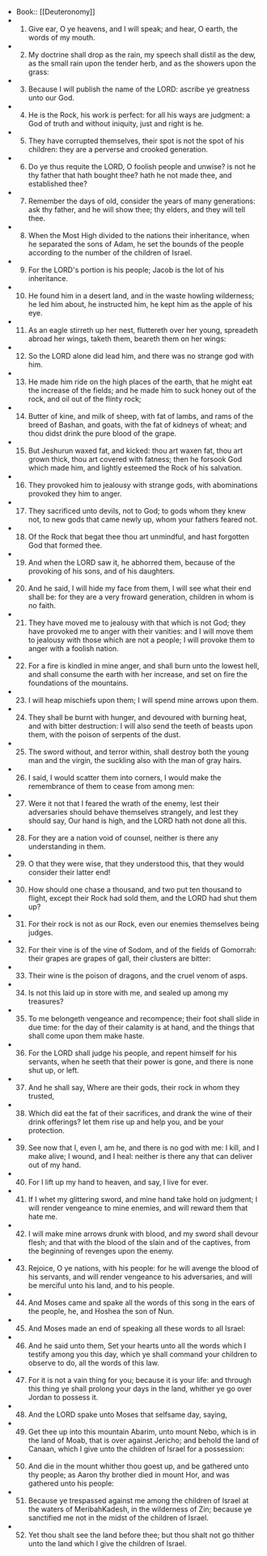 - Book:: [[Deuteronomy]]
- 1. Give ear, O ye heavens, and I will speak; and hear, O earth, the words of my mouth.
- 2. My doctrine shall drop as the rain, my speech shall distil as the dew, as the small rain upon the tender herb, and as the showers upon the grass:
- 3. Because I will publish the name of the LORD: ascribe ye greatness unto our God.
- 4. He is the Rock, his work is perfect: for all his ways are judgment: a God of truth and without iniquity, just and right is he.
- 5. They have corrupted themselves, their spot is not the spot of his children: they are a perverse and crooked generation.
- 6. Do ye thus requite the LORD, O foolish people and unwise? is not he thy father that hath bought thee? hath he not made thee, and established thee?
- 7. Remember the days of old, consider the years of many generations: ask thy father, and he will show thee; thy elders, and they will tell thee.
- 8. When the Most High divided to the nations their inheritance, when he separated the sons of Adam, he set the bounds of the people according to the number of the children of Israel.
- 9. For the LORD's portion is his people; Jacob is the lot of his inheritance.
- 10. He found him in a desert land, and in the waste howling wilderness; he led him about, he instructed him, he kept him as the apple of his eye.
- 11. As an eagle stirreth up her nest, fluttereth over her young, spreadeth abroad her wings, taketh them, beareth them on her wings:
- 12. So the LORD alone did lead him, and there was no strange god with him.
- 13. He made him ride on the high places of the earth, that he might eat the increase of the fields; and he made him to suck honey out of the rock, and oil out of the flinty rock;
- 14. Butter of kine, and milk of sheep, with fat of lambs, and rams of the breed of Bashan, and goats, with the fat of kidneys of wheat; and thou didst drink the pure blood of the grape.
- 15. But Jeshurun waxed fat, and kicked: thou art waxen fat, thou art grown thick, thou art covered with fatness; then he forsook God which made him, and lightly esteemed the Rock of his salvation.
- 16. They provoked him to jealousy with strange gods, with abominations provoked they him to anger.
- 17. They sacrificed unto devils, not to God; to gods whom they knew not, to new gods that came newly up, whom your fathers feared not.
- 18. Of the Rock that begat thee thou art unmindful, and hast forgotten God that formed thee.
- 19. And when the LORD saw it, he abhorred them, because of the provoking of his sons, and of his daughters.
- 20. And he said, I will hide my face from them, I will see what their end shall be: for they are a very froward generation, children in whom is no faith.
- 21. They have moved me to jealousy with that which is not God; they have provoked me to anger with their vanities: and I will move them to jealousy with those which are not a people; I will provoke them to anger with a foolish nation.
- 22. For a fire is kindled in mine anger, and shall burn unto the lowest hell, and shall consume the earth with her increase, and set on fire the foundations of the mountains.
- 23. I will heap mischiefs upon them; I will spend mine arrows upon them.
- 24. They shall be burnt with hunger, and devoured with burning heat, and with bitter destruction: I will also send the teeth of beasts upon them, with the poison of serpents of the dust.
- 25. The sword without, and terror within, shall destroy both the young man and the virgin, the suckling also with the man of gray hairs.
- 26. I said, I would scatter them into corners, I would make the remembrance of them to cease from among men:
- 27. Were it not that I feared the wrath of the enemy, lest their adversaries should behave themselves strangely, and lest they should say, Our hand is high, and the LORD hath not done all this.
- 28. For they are a nation void of counsel, neither is there any understanding in them.
- 29. O that they were wise, that they understood this, that they would consider their latter end!
- 30. How should one chase a thousand, and two put ten thousand to flight, except their Rock had sold them, and the LORD had shut them up?
- 31. For their rock is not as our Rock, even our enemies themselves being judges.
- 32. For their vine is of the vine of Sodom, and of the fields of Gomorrah: their grapes are grapes of gall, their clusters are bitter:
- 33. Their wine is the poison of dragons, and the cruel venom of asps.
- 34. Is not this laid up in store with me, and sealed up among my treasures?
- 35. To me belongeth vengeance and recompence; their foot shall slide in due time: for the day of their calamity is at hand, and the things that shall come upon them make haste.
- 36. For the LORD shall judge his people, and repent himself for his servants, when he seeth that their power is gone, and there is none shut up, or left.
- 37. And he shall say, Where are their gods, their rock in whom they trusted,
- 38. Which did eat the fat of their sacrifices, and drank the wine of their drink offerings? let them rise up and help you, and be your protection.
- 39. See now that I, even I, am he, and there is no god with me: I kill, and I make alive; I wound, and I heal: neither is there any that can deliver out of my hand.
- 40. For I lift up my hand to heaven, and say, I live for ever.
- 41. If I whet my glittering sword, and mine hand take hold on judgment; I will render vengeance to mine enemies, and will reward them that hate me.
- 42. I will make mine arrows drunk with blood, and my sword shall devour flesh; and that with the blood of the slain and of the captives, from the beginning of revenges upon the enemy.
- 43. Rejoice, O ye nations, with his people: for he will avenge the blood of his servants, and will render vengeance to his adversaries, and will be merciful unto his land, and to his people.
- 44. And Moses came and spake all the words of this song in the ears of the people, he, and Hoshea the son of Nun.
- 45. And Moses made an end of speaking all these words to all Israel:
- 46. And he said unto them, Set your hearts unto all the words which I testify among you this day, which ye shall command your children to observe to do, all the words of this law.
- 47. For it is not a vain thing for you; because it is your life: and through this thing ye shall prolong your days in the land, whither ye go over Jordan to possess it.
- 48. And the LORD spake unto Moses that selfsame day, saying,
- 49. Get thee up into this mountain Abarim, unto mount Nebo, which is in the land of Moab, that is over against Jericho; and behold the land of Canaan, which I give unto the children of Israel for a possession:
- 50. And die in the mount whither thou goest up, and be gathered unto thy people; as Aaron thy brother died in mount Hor, and was gathered unto his people:
- 51. Because ye trespassed against me among the children of Israel at the waters of MeribahKadesh, in the wilderness of Zin; because ye sanctified me not in the midst of the children of Israel.
- 52. Yet thou shalt see the land before thee; but thou shalt not go thither unto the land which I give the children of Israel.
